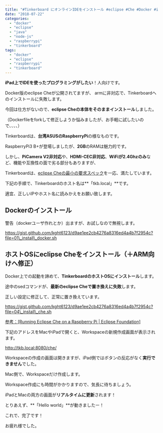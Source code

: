```yaml
---
title: "#Tinkerboard にオンラインIDEをインストール #eclipse #Che #Docker #iPad"
date: "2018-07-22"
categories: 
  - "docker"
  - "eclipse"
  - "java"
  - "node-js"
  - "raspberrypi"
  - "tinkerboard"
tags: 
  - "docker"
  - "eclipse"
  - "raspberrypi"
  - "tinkerboard"
---
```


**iPad上でIDEを使ったプログラミングがしたい**！人向けです。

Docker版のeclipse Cheが公開されてますが、 armに非対応で、Tinkerboardへのインストールに失敗します。

今回は仕方がないので、**eclipse Cheの本体をそのままインストール**しました。

（Dockerfileをforkして修正しようか悩みましたが、お手軽に試したいので、、、、）

Tinkerboardは、**台湾ASUSのRaspberryPi**の様なものです。

RaspberryPi3 B+が登場しましたが、**2GB**のRAMは魅力的です。

しかし、**PiCamera V2非対応**や、**HDMI-CEC非対応**、**WiFiが2.4Ghzのみ**など、機能や互換性の面で劣る部分もありますが、

Tinkerboardは、[eclipse Cheの最小の要求スペック](https://www.eclipse.org/che/docs/docker-single-user.html)を一応、満たしています。

下記の手順で、Tinkerboardのホスト名は**「tkb.local」**です。

適宜、正しいIPやホスト名に読みかえをお願い致します。

## Dockerのインストール

警告（dockerユーザ作れとか）出ますが、お試しなので無視します。

https://gist.github.com/kght6123/d9ae1ee2cb4276a8316ed4a4b7f2954c?file=01\_install\_docker.sh

## ホストOSにeclipse Cheをインストール（＋ARM向けへ修正）

Docker上での起動を諦めて、**TinkerboardのホストOSにインストール**します。

途中のsedコマンドが、**最新のeclipse Cheで置き換えに失敗**します。

正しい設定に修正して、正常に置き換えています。

https://gist.github.com/kght6123/d9ae1ee2cb4276a8316ed4a4b7f2954c?file=04\_install\_che.sh

[参考：\[Running Eclipse Che on a Raspberry Pi | Eclipse Foundation\]](https://blogs.eclipse.org/post/benjamin-cabé/running-eclipse-che-raspberry-pi)

下記のアドレスをMacやiPadで開くと、Workspaceの新規作成画面が表示されます。

http://tkb.local:8080/che/

Workspaceの作成の画面は開きますが、iPad側ではボタンの反応がなく**実行できません**でした。

Mac側で、Workspaceだけ作成します。

Workspace作成にも時間がかかりますので、気長に待ちましょう。

<amp-img src="/images/posts/sier-se/0abcb2fd3f68ae8f964d33ee0e3fac9d-1024x823.png" layout="intrinsic" width="2511" height="1137" class="block"></amp-img>

iPadとMacの両方の画面が**リアルタイムに更新**されます！

とりあえず、**「Hello world」**が動きましたー！

<amp-img src="/images/posts/sier-se/0f2fe697ec4dc5f7c3bdef6317da3e07-1024x802.png" layout="intrinsic" width="2511" height="1137" class="block"></amp-img>

これで、完了です！

お疲れ様でした。
